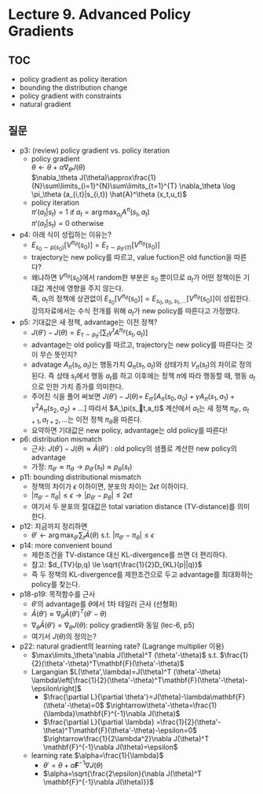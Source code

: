 # Lecture 9. Advanced Policy Gradients

## TOC
- policy gradient as policy iteration
- bounding the distribution change
- policy gradient with constraints
- natural gradient

## 질문
- p3: (review) policy gradient vs. policy iteration
  - policy gradient  
    $\theta \leftarrow \theta + \alpha\nabla_\theta J(\theta)$  
    $\nabla_\theta J(\theta)\approx\frac{1}{N}\sum\limits_{i=1}^{N}\sum\limits_{t=1}^{T}
    \nabla_\theta \log \pi_\theta (a_{i,t}|s_{i,t}) \hat{A}^\theta (x_t,u_t)$
  - policy iteration  
    $\pi'(a_t|s_t)=1$ if $a_t=\arg\max_{a_t}A^\pi(s_t,a_t)$  
    $\pi'(a_t|s_t)=0$ otherwise
- p4: 아래 식이 성립하는 이유는?
  - $E_{s_0\sim p(s_0)}[V^{\pi_\theta}(s_0)] = E_{\tau\sim p_{\theta'}(\tau)}[V^{\pi_\theta}(s_0)]$  
  - trajectory는 new policy를 따르고, value fuction은 old function을 따른다?
  - 왜냐하면 $V^{\pi_\theta}(s_0)$에서 random한 부분은 $s_0$ 뿐이므로 $a_t$가 어떤 정책이든 기대값 계산에 영향을 주지 않는다.  
    즉, $a_t$의 정책에 상관없이 $E_{s_0}[V^{\pi_\theta}(s_0)]=E_{s_0,a_0,s_1,...}[V^{\pi_\theta}(s_0)]$이 성립한다.   
    강의자료에서는 수식 전개를 위해 $a_t$가 new policy를 따른다고 가정했다.
- p5: 기대값은 새 정책, advantage는 이전 정책? 
  - $J(\theta')-J(\theta)=E_{\tau\sim p_\theta'} \left[ \sum_t \gamma^t A^{\pi_\theta} (s_t,a_t)\right]$
  - advantage는 old policy를 따르고, trajectory는 new policy를 따른다는 것이 무슨 뜻인지?
  - advatage $A_\pi (s_t,a_t)$는 행동가치 $Q_\pi(s_t,a_t)$와 상태가치 $V_\pi(s_t)$의 차이로 정의된다.
    즉 상태 $s_t$에서 행동 $a_t$를 하고 이후에는 정책 $\pi$에 따라 행동할 때,
    행동 $a_t$으로 인한 가치 증가를 의미한다.
  - 주어진 식을 풀어 써보면 $J(\theta')-J(\theta)=$
    $E_{\pi'}[A_\pi(s_0,a_0)+\gamma A_\pi(s_1,a_1)+\gamma^2 A_\pi(s_2,a_2)+...]$
    따라서 $A_\pi(s_t,a_t)$ 계산에서 $a_t$는 새 정책 $\pi_{\theta'}$, $a_{t+1},a_{t+2},...$는 이전 정책 $\pi_{\theta}$을 따른다.
  - 요약하면 기대값은 new policy, advantage는 old policy를 따른다!
- p6: distribution mismatch
  - 근사: $J(\theta')-J(\theta)\approx\bar{A}(\theta')$ : old policy의 샘플로 계산한 new policy의 advantage
  - 가정: $\pi_{\theta'}\approx\pi_{\theta} \rightarrow p_{\theta'}(s_t)\approx p_{\theta}(s_t)$
- p11: bounding distributional mismatch
  - 정책의 차이가 $\epsilon$ 이하이면, 분포의 차이는 $2\epsilon t$ 이하이다.   
  - $|\pi_{\theta'}-\pi_{\theta}|\le\epsilon \rightarrow |p_{\theta'}-p_{\theta}|\le 2\epsilon t$
  - 여기서 두 분포의 절대값은 total variation distance (TV-distance)를 의미한다.
- p12: 지금까지 정리하면
  - $\theta'\leftarrow \arg\max_{\theta'}\sum_t \bar{A}(\theta)$
    s.t. $|\pi_{\theta'}-\pi_\theta| \le \epsilon$
- p14: more convenient bound
  - 제한조건을 TV-distance 대신 KL-divergence를 쓰면 더 편리하다.
  - 참고: $d_{TV}(p,q) \le \sqrt{\frac{1}{2}D_{KL}(p||q)}$
  - 즉 두 정책의 KL-divergence를 제한조건으로 두고 advantage를 최대화하는 policy를 찾는다.
- p18-p19: 목적함수를 근사
  - $\theta'$의 advantage를 $\theta$에서 1차 테일러 근사 (선형화)
  - $\bar{A}(\theta')\approx \nabla_\theta \bar{A}(\theta')^T (\theta'-\theta)$
  - $\nabla_\theta\bar{A}(\theta')=\nabla_\theta J(\theta)$: policy gradient와  동일 (lec-6, p5)
  - 여기서 $J(\theta)$의 정의는?
- p22: natural gradient의 learning rate? (Lagrange multiplier 이용)
  - $\max\limits_\theta'\nabla J(\theta)^T (\theta'-\theta)$
    s.t. $\frac{1}{2}(\theta'-\theta)^T\mathbf{F}(\theta'-\theta)$
  - Largangian $L(\theta',\lambda)=J(\theta)^T (\theta'-\theta)
    \lambda\left[\frac{1}{2}(\theta'-\theta)^T\mathbf{F}(\theta'-\theta)-\epsilon\right]$  
    - $\frac{\partial L}{\partial \theta'}=J(\theta)-\lambda\mathbf{F}(\theta'-\theta)=0$
    $\rightarrow\theta'-\theta=\frac{1}{\lambda}\mathbf{F}^{-1}\nabla J(\theta)$  
    - $\frac{\partial L}{\partial \lambda}
      =\frac{1}{2}(\theta'-\theta)^T\mathbf{F}(\theta'-\theta)-\epsilon=0$
    $\rightarrow\frac{1}{2\lambda^2}\nabla J(\theta)^T \mathbf{F}^{-1}\nabla J(\theta)=\epsilon$
  - learning rate $\alpha=\frac{1}{\lambda}$
    - $\theta'=\theta+\alpha\mathbf{F}^{-1}\nabla J(\theta)$
    - $\alpha=\sqrt{\frac{2\epsilon}{\nabla J(\theta)^T \mathbf{F}^{-1}\nabla J(\theta)}}$
      
    
    
    
    
